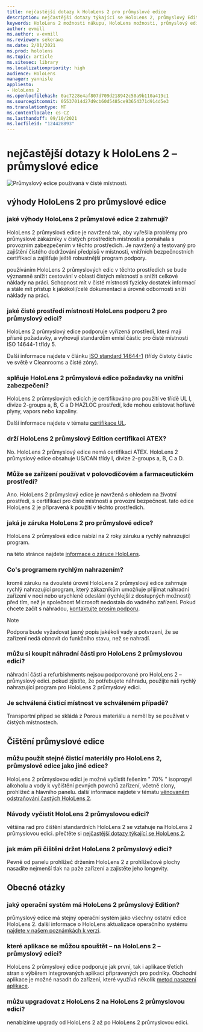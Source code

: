 ```yaml
---
title: nejčastější dotazy k HoloLens 2 pro průmyslové edice
description: nejčastější dotazy týkající se HoloLens 2, průmyslový Edition
keywords: HoloLens 2 možnosti nákupu, HoloLens možnosti, průmyslový edice
author: evmill
ms.author: v-evmill
ms.reviewer: sekerawa
ms.date: 2/01/2021
ms.prod: hololens
ms.topic: article
ms.sitesec: library
ms.localizationpriority: high
audience: HoloLens
manager: yannisle
appliesto:
- HoloLens 2
ms.openlocfilehash: 0ac7228e4af807d709d218942c50a9b110a419c1
ms.sourcegitcommit: 05537014d27d9cb60d5485ce93654371d914d5e3
ms.translationtype: MT
ms.contentlocale: cs-CZ
ms.lasthandoff: 09/10/2021
ms.locfileid: "124428893"
---
```

# <a name="hololens-2---industrial-edition-faq"></a>nejčastější dotazy k HoloLens 2 – průmyslové edice

![Průmyslový edice používaná v čisté místnosti.](./images/industrial-sku-with-remote-assist.png)

## <a name="hololens-2-industrial-edition-benefits"></a>výhody HoloLens 2 pro průmyslové edice

### <a name="what-benefits-does-hololens-2-industrial-edition-2-include"></a>jaké výhody HoloLens 2 průmyslové edice 2 zahrnují?

HoloLens 2 průmyslová edice je navržená tak, aby vyřešila problémy pro průmyslové zákazníky v čistých prostředích místnosti a pomáhala s provozním zabezpečením v těchto prostředích. Je navržený a testovaný pro zajištění čistého dodržování předpisů v místnosti, vnitřních bezpečnostních certifikací a zajišťuje ještě robustnější program podpory.

používáním HoloLens 2 průmyslových edic v těchto prostředích se bude významně snížit cestování v oblasti čistých místností a snížit celkové náklady na práci. Schopnost mít v čisté místnosti fyzicky dostatek informací a stále mít přístup k jakékoli/celé dokumentaci a úrovně odbornosti sníží náklady na práci.

### <a name="what-clean-room-environments-does-hololens-2-industrial-edition-support"></a>jaké čisté prostředí místností HoloLens podporu 2 pro průmyslový edici?

HoloLens 2 průmyslový edice podporuje vyřízená prostředí, která mají přísné požadavky, a vyhovují standardům emisí částic pro čisté místnosti ISO 14644-1 třídy 5.

Další informace najdete v článku [ISO standard 14644-1](https://www.iso.org/standard/53394.html) (třídy čistoty částic ve světě v Cleanrooms a čisté zóny).

### <a name="does-hololens-2-industrial-edition-meet-requirements-for-intrinsic-safety"></a>splňuje HoloLens 2 průmyslová edice požadavky na vnitřní zabezpečení?

HoloLens 2 průmyslových edicích je certifikováno pro použití ve třídě UL I, divize 2-groups a, B, C a D HAZLOC prostředí, kde mohou existovat hořlavé plyny, vapors nebo kapaliny.

Další informace najdete v tématu [certifikace UL](https://www.ul.com/services/ul-and-c-ul-hazardous-areas-certification-north-america?csrf-token=CIwNZNlR4XbisJF39I8yWnWX9wX4WFoz&amp;Search=UL+Class+I%2C+Dev+2+&amp;search-submit=Search).

### <a name="does-the-hololens-2-industrial-edition-hold-an-atex-certification"></a>drží HoloLens 2 průmyslový Edition certifikaci ATEX?

No. HoloLens 2 průmyslový edice nemá certifikaci ATEX. HoloLens 2 průmyslový edice obsahuje US/CAN třídy I, divize 2-groups a, B, C a D.

### <a name="can-the-device-be-used-in-semiconductor-and-pharmaceutical-environments"></a>Může se zařízení používat v polovodičovém a farmaceutickém prostředí?

Ano. HoloLens 2 průmyslový edice je navržená s ohledem na životní prostředí, s certifikací pro čisté místnosti a provozní bezpečnost. tato edice HoloLens 2 je připravená k použití v těchto prostředích.

### <a name="what-is-the-hololens-2-industrial-edition-warranty"></a>jaká je záruka HoloLens 2 pro průmyslové edice?

HoloLens 2 průmyslová edice nabízí na 2 roky záruku a rychlý nahrazující program.

na této stránce najdete [informace o záruce HoloLens](https://support.microsoft.com/warranty).

### <a name="what39s-the-rapid-replacement-program"></a>Co&#39;s programem rychlým nahrazením?

kromě záruku na dvouleté úrovni HoloLens 2 průmyslový edice zahrnuje rychlý nahrazující program, který zákazníkům umožňuje přijímat náhradní zařízení v noci nebo urychlené odeslání (rychlejší z dostupných možností) před tím, než je společnost Microsoft nedostala do vadného zařízení. Pokud chcete začít s náhradou, [kontaktujte prosím podporu](https://aka.ms/hololenssupport).

> [!NOTE]
> Podpora bude vyžadovat jasný popis jakékoli vady a potvrzení, že se zařízení nedá obnovit do funkčního stavu, než se nahradí.

### <a name="can-i-purchase-replacement-parts-for-hololens-2-industrial-edition"></a>můžu si koupit náhradní části pro HoloLens 2 průmyslovou edici?

náhradní části a refurbishments nejsou podporované pro HoloLens 2 – průmyslový edici. pokud zjistíte, že potřebujete náhradu, použijte náš rychlý nahrazující program pro HoloLens 2 průmyslový edici.

### <a name="is-the-carrying-case-clean-room-approved"></a>Je schválená čisticí místnost ve schváleném případě?

Transportní případ se skládá z Porous materiálu a neměl by se používat v čistých místnostech.

## <a name="cleaning-the-industrial-edition"></a>Čištění průmyslové edice

### <a name="can-i-use-the-same-cleaning-materials-for-hololens-2-industrial-edition-as-the-other-editions"></a>můžu použít stejné čisticí materiály pro HoloLens 2, průmyslové edice jako jiné edice?

HoloLens 2 průmyslovou edici je možné vyčistit řešením &quot; 70% &quot; isopropyl alkoholu a vody k vyčištění pevných povrchů zařízení, včetně clony, prohlížeč a hlavního panelu. další informace najdete v tématu [věnovaném odstraňování častých HoloLens 2](/hololens/hololens2-maintenance).

### <a name="how-do-i-clean-hololens-2-industrial-edition"></a>Návody vyčistit HoloLens 2 průmyslovou edici?

většina rad pro čištění standardních HoloLens 2 se vztahuje na HoloLens 2 průmyslovou edici. přečtěte si [nejčastější dotazy týkající se HoloLens 2](/hololens/hololens2-maintenance).

### <a name="how-should-i-hold-hololens-2-industrial-edition-when-cleaning-it"></a>jak mám při čištění držet HoloLens 2 průmyslový edici?

Pevně od panelu prohlížeč držením HoloLens 2 z prohlížečové plochy nasadíte nejmenší tlak na paže zařízení a zajistěte jeho longevity.

## <a name="general-questions"></a>Obecné otázky

### <a name="what-operating-system-does-the-hololens-2-industrial-edition-have"></a>jaký operační systém má HoloLens 2 průmyslový Edition?

průmyslový edice má stejný operační systém jako všechny ostatní edice HoloLens 2. další informace o HoloLens aktualizace operačního systému [najdete v našem poznámkách k verzi](hololens-release-notes.md).

### <a name="what-apps-can-run-on-the-hololens-2-industrial-edition"></a>které aplikace se můžou spouštět – na HoloLens 2 – průmyslový edici?

HoloLens 2 průmyslový edice podporuje jak první, tak i aplikace třetích stran s výběrem integrovaných aplikací připravených pro podniky. Obchodní aplikace je možné nasadit do zařízení, které využívá několik  [metod nasazení aplikace](/hololens/app-deploy-overview).

### <a name="can-i-upgrade-from-hololens-2-to-hololens-2-industrial-edition"></a>můžu upgradovat z HoloLens 2 na HoloLens 2 průmyslovou edici?

nenabízíme upgrady od HoloLens 2 až po HoloLens 2 průmyslovou edici.
